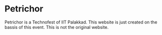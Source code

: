 # Petrichor

Petrichor is a Technofest of IIT Palakkad.
This website is just created on the bassis of this event.
This is not the original website.
